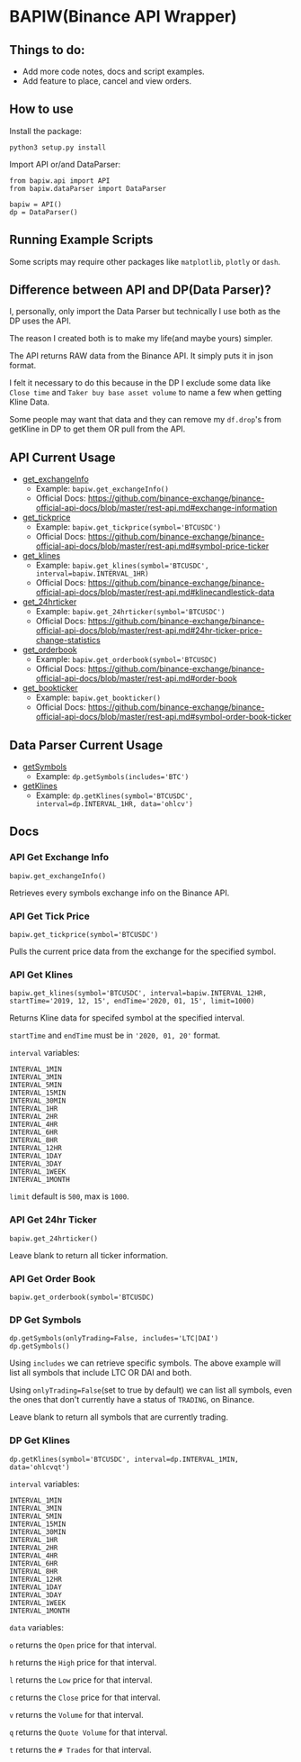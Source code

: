 # BAPIW(Binance API Wrapper)

## Things to do:
* Add more code notes, docs and script examples.
* Add feature to place, cancel and view orders.

## How to use
Install the package:
```
python3 setup.py install
```
Import API or/and DataParser:
```
from bapiw.api import API
from bapiw.dataParser import DataParser

bapiw = API()
dp = DataParser()
```

## Running Example Scripts
Some scripts may require other packages like `matplotlib`, `plotly` or `dash`.

## Difference between API and DP(Data Parser)?
I, personally, only import the Data Parser but technically I use both as the DP uses the API.

The reason I created both is to make my life(and maybe yours) simpler.

The API returns RAW data from the Binance API. It simply puts it in json format.

I felt it necessary to do this because in the DP I exclude some data like `Close time` and `Taker buy base asset volume` to name a few when getting Kline Data.

Some people may want that data and they can remove my `df.drop`'s from getKline in DP to get them OR pull from the API.

## API Current Usage

* [get_exchangeInfo](#api-get-exchange-info)
    * Example: `bapiw.get_exchangeInfo()`
    * Official Docs: https://github.com/binance-exchange/binance-official-api-docs/blob/master/rest-api.md#exchange-information
* [get_tickprice](#api-get-tick-price)
    * Example: `bapiw.get_tickprice(symbol='BTCUSDC')`
    * Official Docs: https://github.com/binance-exchange/binance-official-api-docs/blob/master/rest-api.md#symbol-price-ticker
* [get_klines](#api-get-klines)
    * Example: `bapiw.get_klines(symbol='BTCUSDC', interval=bapiw.INTERVAL_1HR)`
    * Official Docs: https://github.com/binance-exchange/binance-official-api-docs/blob/master/rest-api.md#klinecandlestick-data
* [get_24hrticker](#api-get-24hr-ticker)
    * Example: `bapiw.get_24hrticker(symbol='BTCUSDC')`
    * Official Docs: https://github.com/binance-exchange/binance-official-api-docs/blob/master/rest-api.md#24hr-ticker-price-change-statistics
* [get_orderbook](#api-get-order-book)
    * Example: `bapiw.get_orderbook(symbol='BTCUSDC)`
    * Official Docs: https://github.com/binance-exchange/binance-official-api-docs/blob/master/rest-api.md#order-book
* [get_bookticker](#api-get-book-ticker)
    * Example: `bapiw.get_bookticker()`
    * Official Docs: https://github.com/binance-exchange/binance-official-api-docs/blob/master/rest-api.md#symbol-order-book-ticker

## Data Parser Current Usage

* [getSymbols](#dp-get-symbols)
    * Example: `dp.getSymbols(includes='BTC')`
* [getKlines](#dp-get-klines)
    * Example: `dp.getKlines(symbol='BTCUSDC', interval=dp.INTERVAL_1HR, data='ohlcv')`

## Docs

### API Get Exchange Info
```
bapiw.get_exchangeInfo()
```
Retrieves every symbols exchange info on the Binance API.


### API Get Tick Price
```
bapiw.get_tickprice(symbol='BTCUSDC')
```
Pulls the current price data from the exchange for the specified symbol.


### API Get Klines
```
bapiw.get_klines(symbol='BTCUSDC', interval=bapiw.INTERVAL_12HR, startTime='2019, 12, 15', endTime='2020, 01, 15', limit=1000)
```
Returns Kline data for specifed symbol at the specified interval.

`startTime` and `endTime` must be in `'2020, 01, 20'` format. <br />

`interval` variables:
```
INTERVAL_1MIN
INTERVAL_3MIN
INTERVAL_5MIN
INTERVAL_15MIN
INTERVAL_30MIN
INTERVAL_1HR
INTERVAL_2HR
INTERVAL_4HR
INTERVAL_6HR
INTERVAL_8HR
INTERVAL_12HR
INTERVAL_1DAY
INTERVAL_3DAY
INTERVAL_1WEEK
INTERVAL_1MONTH
```

`limit` default is `500`, max is `1000`.


### API Get 24hr Ticker
```
bapiw.get_24hrticker()
```
Leave blank to return all ticker information.


### API Get Order Book
```
bapiw.get_orderbook(symbol='BTCUSDC)
```


### DP Get Symbols
```
dp.getSymbols(onlyTrading=False, includes='LTC|DAI')
dp.getSymbols()
```
Using `includes` we can retrieve specific symbols. The above example will list all symbols that include LTC OR DAI and both.

Using `onlyTrading=False`(set to true by default) we can list all symbols, even the ones that don't currently have a status of `TRADING`, on Binance.

Leave blank to return all symbols that are currently trading.

### DP Get Klines
```
dp.getKlines(symbol='BTCUSDC', interval=dp.INTERVAL_1MIN, data='ohlcvqt')
```
`interval` variables:
```
INTERVAL_1MIN
INTERVAL_3MIN
INTERVAL_5MIN
INTERVAL_15MIN
INTERVAL_30MIN
INTERVAL_1HR
INTERVAL_2HR
INTERVAL_4HR
INTERVAL_6HR
INTERVAL_8HR
INTERVAL_12HR
INTERVAL_1DAY
INTERVAL_3DAY
INTERVAL_1WEEK
INTERVAL_1MONTH
```
`data` variables:

`o` returns the `Open` price for that interval.

`h` returns the `High` price for that interval.

`l` returns the `Low` price for that interval.

`c` returns the `Close` price for that interval.

`v` returns the `Volume` for that interval.

`q` returns the `Quote Volume` for that interval.

`t` returns the `# Trades` for that interval.